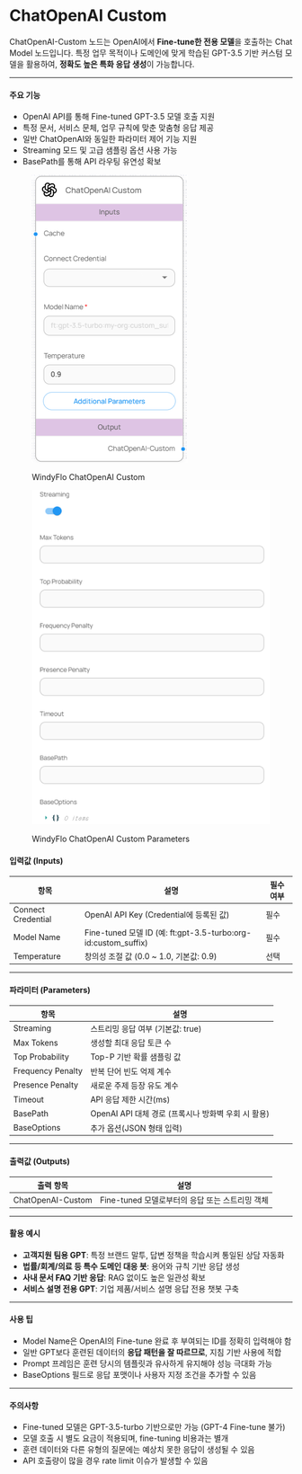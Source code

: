 # ChatOpenAI Custom

ChatOpenAI-Custom 노드는 OpenAI에서 **Fine-tune한 전용 모델**을 호출하는 Chat Model 노드입니다. 특정 업무 목적이나 도메인에 맞게 학습된 GPT-3.5 기반 커스텀 모델을 활용하여, **정확도 높은 특화 응답 생성**이 가능합니다.

***

#### 주요 기능

* OpenAI API를 통해 Fine-tuned GPT-3.5 모델 호출 지원
* 특정 문서, 서비스 문체, 업무 규칙에 맞춘 맞춤형 응답 제공
* 일반 ChatOpenAI와 동일한 파라미터 제어 기능 지원
* Streaming 모드 및 고급 샘플링 옵션 사용 가능
* BasePath를 통해 API 라우팅 유연성 확보

<figure><img src="../../../.gitbook/assets/스크린샷 2025-05-12 113001.png" alt=""><figcaption><p>WindyFlo ChatOpenAI Custom</p></figcaption></figure>

<figure><img src="../../../.gitbook/assets/스크린샷 2025-05-12 113011.png" alt=""><figcaption><p>WindyFlo ChatOpenAI Custom Parameters</p></figcaption></figure>

#### 입력값 (Inputs)

| 항목                 | 설명                                                           | 필수 여부 |
| ------------------ | ------------------------------------------------------------ | ----- |
| Connect Credential | OpenAI API Key (Credential에 등록된 값)                           | 필수    |
| Model Name         | Fine-tuned 모델 ID (예: ft:gpt-3.5-turbo:org-id:custom\_suffix) | 필수    |
| Temperature        | 창의성 조절 값 (0.0 \~ 1.0, 기본값: 0.9)                              | 선택    |

***

#### 파라미터 (Parameters)

| 항목                | 설명                                  |
| ----------------- | ----------------------------------- |
| Streaming         | 스트리밍 응답 여부 (기본값: true)              |
| Max Tokens        | 생성할 최대 응답 토큰 수                      |
| Top Probability   | Top-P 기반 확률 샘플링 값                   |
| Frequency Penalty | 반복 단어 빈도 억제 계수                      |
| Presence Penalty  | 새로운 주제 등장 유도 계수                     |
| Timeout           | API 응답 제한 시간(ms)                    |
| BasePath          | OpenAI API 대체 경로 (프록시나 방화벽 우회 시 활용) |
| BaseOptions       | 추가 옵션(JSON 형태 입력)                   |

***

#### 출력값 (Outputs)

| 출력 항목             | 설명                              |
| ----------------- | ------------------------------- |
| ChatOpenAI-Custom | Fine-tuned 모델로부터의 응답 또는 스트리밍 객체 |

***

#### 활용 예시

* **고객지원 팀용 GPT**: 특정 브랜드 말투, 답변 정책을 학습시켜 통일된 상담 자동화
* **법률/회계/의료 등 특수 도메인 대응 봇**: 용어와 규칙 기반 응답 생성
* **사내 문서 FAQ 기반 응답**: RAG 없이도 높은 일관성 확보
* **서비스 설명 전용 GPT**: 기업 제품/서비스 설명 응답 전용 챗봇 구축

***

#### 사용 팁

* Model Name은 OpenAI의 Fine-tune 완료 후 부여되는 ID를 정확히 입력해야 함
* 일반 GPT보다 훈련된 데이터의 **응답 패턴을 잘 따르므로**, 지침 기반 사용에 적합
* Prompt 프레임은 훈련 당시의 템플릿과 유사하게 유지해야 성능 극대화 가능
* BaseOptions 필드로 응답 포맷이나 사용자 지정 조건을 추가할 수 있음

***

#### 주의사항

* Fine-tuned 모델은 GPT-3.5-turbo 기반으로만 가능 (GPT-4 Fine-tune 불가)
* 모델 호출 시 별도 요금이 적용되며, fine-tuning 비용과는 별개
* 훈련 데이터와 다른 유형의 질문에는 예상치 못한 응답이 생성될 수 있음
* API 호출량이 많을 경우 rate limit 이슈가 발생할 수 있음
